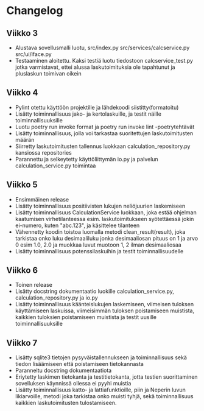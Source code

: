 # Changelog

## Viikko 3
- Alustava sovellusmalli luotu, src/index.py src/services/calcservice.py src/ui/iface.py
- Testaaminen aloitettu.  Kaksi testiä luotu tiedostoon calcservice_test.py jotka varmistavat, ettei alussa laskutoimituksia ole tapahtunut ja pluslaskun toimivan oikein

## Viikko 4
- Pylint otettu käyttöön projektille ja lähdekoodi siistitty(formatoitu)
- Lisätty toiminnallisuus jako- ja kertolaskuille, ja testit näille toiminnallisuuksille
- Luotu poetry run invoke format ja poetry run invoke lint -poetrytehtävät
- Lisätty toiminnallisuus, jolla voi tarkastaa suoritettujen laskutoimitusten määrän
- Siirretty laskutoimitusten tallennus luokkaan calculation_repository.py kansiossa repositories
- Parannettu ja selkeytetty käyttöliittymän io.py ja palvelun calculation_service.py toimintaa

## Viikko 5
- Ensimmäinen release
- Lisätty toiminnallisuus positiivisten lukujen neliöjuurien laskemiseen
- Lisätty toiminnallisuus CalculationService luokkaan, joka estää ohjelman kaatumisen virhetilanteessa esim. laskutoimitukseen syötettäessä jokin ei-numero, kuten "abc.123", ja käsittelee tilanteen
- Vähennetty koodin toistoa luomalla metodi clean_result(result), joka tarkistaa onko luku desimaaliluku jonka desimaaliosan pituus on 1 ja arvo 0 esim 1.0, 2.0 ja muokkaa luvut muotoon 1, 2 ilman desimaaliosaa
- Lisätty toiminnallisuus potenssilaskuihin ja testit toiminnallisuudelle

## Viikko 6
- Toinen release
- Lisätty docstring dokumentaatio luokille calculation_service.py, calculation_repository.py ja io.py
- Lisätty toiminnallisuus käänteislukujen laskemiseen, viimeisen tuloksen käyttämiseen laskuissa, viimeisimmän tuloksen poistamiseen muistista, kaikkien tuloksien poistamiseen muistista ja testit uusille toiminnallisuuksille

## Viikko 7
- Lisätty sqlite3 tietojen pysyväistallennukseen ja toiminnallisuus sekä tiedon lisäämiseen että poistamiseen tietokannasta
- Paranneltu docstring dokumentaatiota
- Eriytetty laskimen tietokanta ja testitietokanta, jotta testien suorittaminen sovelluksen käynnissä ollessa ei pyyhi muistia
- Lisätty toiminnallisuus katto- ja lattiafunktioille, piin ja Neperin luvun likiarvoille, metodi joka tarkistaa onko muisti tyhjä, sekä toiminnallisuus kaikkien laskutoimitusten tulostamiseen.
